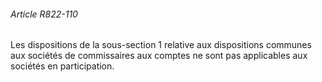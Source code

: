 ###### Article R822-110

Les dispositions de la sous-section 1 relative aux dispositions communes aux sociétés de commissaires aux comptes ne sont pas applicables aux sociétés en participation.

